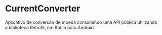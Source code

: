 # CurrentConverter
Aplicativo de conversão de moeda consumindo uma API pública utilizando a biblioteca Retrofit, em Kotlin para Android.
